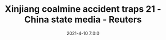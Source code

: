 ---
"title": "Xinjiang coalmine accident traps 21 - China state media - Reuters"
"date": "2021-4-10 7:0:0"
"feed_name": "GOOGLENEWSMINING"
"feed_website": "https://news.google.com/search?q=mining%2Bincident&hl=en-US&gl=US&ceid=US:en"
"feed_rss": "https://news.google.com/rss/search?q=mining%2Bincident&hl=en-US&gl=US&ceid=US:en"
"link": "https://www.reuters.com/world/china/21-miners-trapped-after-xinjiang-coal-mine-accident-china-daily-2021-04-11/"
"file": "_posts/2021-1-1-56ead7935db7707c099239756edf0e473cd86520.md"
"accident": "1"
"drilling": "1"
"dead": "0"
"injured": "21"
---